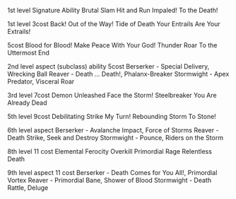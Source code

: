 1st level Signature Ability
Brutal Slam
Hit and Run
Impaled!
To the Death!

1st level
3cost
Back!
Out of the Way!
Tide of Death
Your Entrails Are Your Extrails!

5cost
Blood for Blood!
Make Peace With Your God!
Thunder Roar
To the Uttermost End

2nd level aspect (subclass) ability
5cost
Berserker - Special Delivery, Wrecking Ball
Reaver - Death … Death!, Phalanx-Breaker
Stormwight - Apex Predator, Visceral Roar

3rd level
7cost
Demon Unleashed
Face the Storm!
Steelbreaker
You Are Already Dead

5th level
9cost
Debilitating Strike
My Turn!
Rebounding Storm
To Stone!

6th level aspect
Berserker - Avalanche Impact, Force of Storms
Reaver - Death Strike, Seek and Destroy
Stormwight - Pounce, Riders on the Storm

8th level 
11 cost
Elemental Ferocity
Overkill
Primordial Rage
Relentless Death

9th level aspect
11 cost
Berserker - Death Comes for You All!, Primordial Vortex
Reaver - Primordial Bane, Shower of Blood
Stormwight - Death Rattle, Deluge

